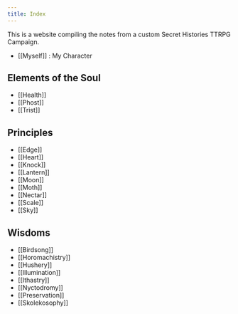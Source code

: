 ```yaml
---
title: Index
---
```

This is a website compiling the notes from a custom Secret Histories TTRPG Campaign.

- [[Myself]] : My Character
## Elements of the Soul
- [[Health]]
- [[Phost]]
- [[Trist]]
## Principles
- [[Edge]]
- [[Heart]]
- [[Knock]]
- [[Lantern]]
- [[Moon]]
- [[Moth]]
- [[Nectar]]
- [[Scale]]
- [[Sky]]
## Wisdoms
- [[Birdsong]]
- [[Horomachistry]]
- [[Hushery]]
- [[Illumination]]
- [[Ithastry]]
- [[Nyctodromy]]
- [[Preservation]]
- [[Skolekosophy]]
